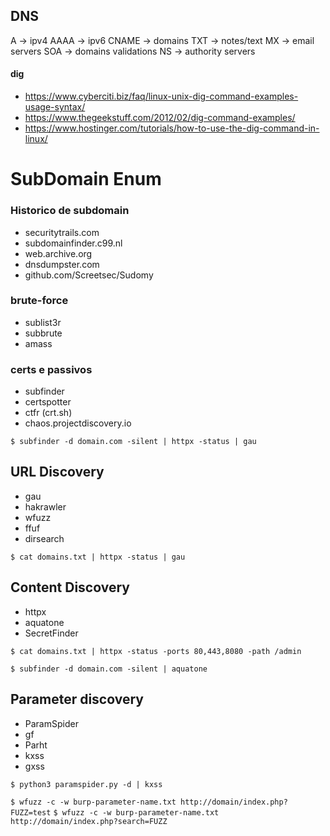 ## DNS

A -> ipv4
AAAA -> ipv6
CNAME -> domains
TXT -> notes/text
MX -> email servers
SOA -> domains validations
NS -> authority servers

#### dig 

- https://www.cyberciti.biz/faq/linux-unix-dig-command-examples-usage-syntax/
- https://www.thegeekstuff.com/2012/02/dig-command-examples/
- https://www.hostinger.com/tutorials/how-to-use-the-dig-command-in-linux/


# SubDomain Enum

### Historico de subdomain

- securitytrails.com
- subdomainfinder.c99.nl
- web.archive.org
- dnsdumpster.com
- github.com/Screetsec/Sudomy


### brute-force

- sublist3r
- subbrute
- amass

### certs e passivos

- subfinder
- certspotter
- ctfr (crt.sh)
- chaos.projectdiscovery.io

``` $ subfinder -d domain.com -silent | httpx -status | gau ```

## URL Discovery 

- gau
- hakrawler
- wfuzz
- ffuf
- dirsearch

``` $ cat domains.txt | httpx -status | gau ```

## Content Discovery

- httpx
- aquatone
- SecretFinder

``` $ cat domains.txt | httpx -status -ports 80,443,8080 -path /admin ``` 

``` $ subfinder -d domain.com -silent | aquatone ```  

## Parameter discovery

- ParamSpider
- gf
- Parht
- kxss
- gxss

``` $ python3 paramspider.py -d | kxss ```

``` $ wfuzz -c -w burp-parameter-name.txt http://domain/index.php?FUZZ=test ```
``` $ wfuzz -c -w burp-parameter-name.txt http://domain/index.php?search=FUZZ ```


